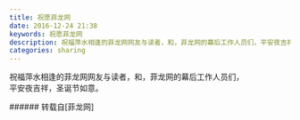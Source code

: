 ```yaml
---
title: 祝愿菲龙网
date: 2016-12-24 21:38
keywords: 祝愿菲龙网
description: 祝福萍水相逢的菲龙网网友与读者，和，菲龙网的幕后工作人员们，平安夜吉祥，圣诞节如意。
categories: sharing
---
```

<td class="t_f" id="postmessage_449610">

祝福萍水相逢的菲龙网网友与读者，和，菲龙网的幕后工作人员们，<br/>
平安夜吉祥，圣诞节如意。<br/>
<img alt="" border="0" class="zoom" data-cf-modified-4b315de7dad585a167edd90b-="" file="http://www.flw.ph//mobcent//app/data/phiz/default/86.png" id="aimg_qVYS1" lazyloadthumb="1" onclick="" onmouseover="" src="http://www.flw.ph//mobcent//app/data/phiz/default/86.png"/><img alt="" border="0" class="zoom" data-cf-modified-4b315de7dad585a167edd90b-="" file="http://www.flw.ph//mobcent//app/data/phiz/default/86.png" id="aimg_IeVI7" lazyloadthumb="1" onclick="" onmouseover="" src="http://www.flw.ph//mobcent//app/data/phiz/default/86.png"/><img alt="" border="0" class="zoom" data-cf-modified-4b315de7dad585a167edd90b-="" file="http://www.flw.ph//mobcent//app/data/phiz/default/86.png" id="aimg_fO4Ru" lazyloadthumb="1" onclick="" onmouseover="" src="http://www.flw.ph//mobcent//app/data/phiz/default/86.png"/><img alt="" border="0" class="zoom" data-cf-modified-4b315de7dad585a167edd90b-="" file="http://www.flw.ph//mobcent//app/data/phiz/default/86.png" id="aimg_tNpD8" lazyloadthumb="1" onclick="" onmouseover="" src="http://www.flw.ph//mobcent//app/data/phiz/default/86.png"/><img alt="" border="0" class="zoom" data-cf-modified-4b315de7dad585a167edd90b-="" file="http://www.flw.ph//mobcent//app/data/phiz/default/86.png" id="aimg_nN94x" lazyloadthumb="1" onclick="" onmouseover="" src="http://www.flw.ph//mobcent//app/data/phiz/default/86.png"/><img alt="" border="0" class="zoom" data-cf-modified-4b315de7dad585a167edd90b-="" file="http://www.flw.ph//mobcent//app/data/phiz/default/86.png" id="aimg_WMz4g" lazyloadthumb="1" onclick="" onmouseover="" src="http://www.flw.ph//mobcent//app/data/phiz/default/86.png"/><br/>
</td>
###### 转载自[菲龙网]